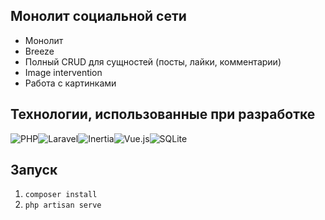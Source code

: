 ## Монолит социальной сети

-   Монолит
-   Breeze
-   Полный CRUD для сущностей (посты, лайки, комментарии)
-   Image intervention
-   Работа с картинками

## Технологии, использованные при разработке

![PHP](https://img.shields.io/badge/php-%23777BB4.svg?style=for-the-badge&logo=php&logoColor=white)![Laravel](https://img.shields.io/badge/laravel-%23FF2D20.svg?style=for-the-badge&logo=laravel&logoColor=white)![Inertia](https://img.shields.io/badge/Inertia-9553E9.svg?style=for-the-badge&logo=Inertia&logoColor=white)![Vue.js](https://img.shields.io/badge/vuejs-%2335495e.svg?style=for-the-badge&logo=vuedotjs&logoColor=%234FC08D)![SQLite](https://img.shields.io/badge/sqlite-%2307405e.svg?style=for-the-badge&logo=sqlite&logoColor=white)

## Запуск

1.  `composer install`
2.  `php artisan serve`

